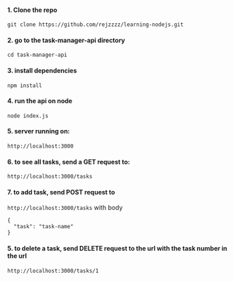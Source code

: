 #### 1. Clone the repo
```git clone https://github.com/rejzzzz/learning-nodejs.git```

#### 2. go to the task-manager-api directory
```cd task-manager-api```


#### 3. install dependencies
```npm install```

#### 4. run the api on node
```node index.js```

#### 5. server running on:
```http://localhost:3000```

#### 6. to see all tasks, send a GET request to:
```http://localhost:3000/tasks```

#### 7. to add task, send POST request to 
```http://localhost:3000/tasks``` with body 
```
{
  "task": "task-name"
}
```
#### 5. to delete a task, send DELETE request to the url with the task number in the url
```http://localhost:3000/tasks/1```

